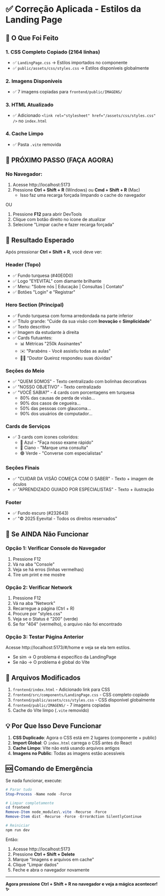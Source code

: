 # ✅ Correção Aplicada - Estilos da Landing Page

## 🔧 O Que Foi Feito

### 1. CSS Completo Copiado (2164 linhas)
- ✅ `LandingPage.css` → Estilos importados no componente
- ✅ `public/assets/css/styles.css` → Estilos disponíveis globalmente

### 2. Imagens Disponíveis
- ✅ 7 imagens copiadas para `frontend/public/IMAGENS/`

### 3. HTML Atualizado
- ✅ Adicionado `<link rel="stylesheet" href="/assets/css/styles.css" />` no `index.html`

### 4. Cache Limpo
- ✅ Pasta `.vite` removida

## 🚀 PRÓXIMO PASSO (FAÇA AGORA)

### No Navegador:
1. Acesse http://localhost:5173
2. Pressione **Ctrl + Shift + R** (Windows) ou **Cmd + Shift + R** (Mac)
   - Isso faz uma recarga forçada limpando o cache do navegador

OU

1. Pressione **F12** para abrir DevTools
2. Clique com botão direito no ícone de atualizar
3. Selecione "Limpar cache e fazer recarga forçada"

## 🎯 Resultado Esperado

Após pressionar **Ctrl + Shift + R**, você deve ver:

### Header (Topo)
- ✅ Fundo turquesa (#40E0D0)
- ✅ Logo "EYEVITAL" com diamante brilhante
- ✅ Menu: "Sobre nós | Educação | Consultas | Contato"
- ✅ Botões "Login" e "Registrar"

### Hero Section (Principal)
- ✅ Fundo turquesa com forma arredondada na parte inferior
- ✅ Título grande: "Cuide da sua visão com **Inovação** e **Simplicidade**"
- ✅ Texto descritivo
- ✅ Imagem da estudante à direita
- ✅ Cards flutuantes:
  - 📊 Métricas "250k Assinantes"
  - ✉️ "Parabéns - Você assistiu todas as aulas"
  - 👨‍⚕️ "Doutor Queiroz respondeu suas dúvidas"

### Seções do Meio
- ✅ "QUEM SOMOS" - Texto centralizado com bolinhas decorativas
- ✅ "NOSSO OBJETIVO" - Texto centralizado
- ✅ "VOCÊ SABIA?" - 4 cards com porcentagens em turquesa
  - 80% das causas de perda de visão...
  - 90% dos casos de cegueira...
  - 50% das pessoas com glaucoma...
  - 90% dos usuários de computador...

### Cards de Serviços
- ✅ 3 cards com ícones coloridos:
  - 🔵 Azul - "Faça nosso exame rápido"
  - 🔵 Ciano - "Marque uma consulta"
  - 🟢 Verde - "Converse com especialistas"

### Seções Finais
- ✅ "CUIDAR DA VISÃO COMEÇA COM O SABER" - Texto + imagem de óculos
- ✅ "APRENDIZADO GUIADO POR ESPECIALISTAS" - Texto + ilustração

### Footer
- ✅ Fundo escuro (#232643)
- ✅ "© 2025 Eyevital - Todos os direitos reservados"

## 🐛 Se AINDA Não Funcionar

### Opção 1: Verificar Console do Navegador
1. Pressione F12
2. Vá na aba "Console"
3. Veja se há erros (linhas vermelhas)
4. Tire um print e me mostre

### Opção 2: Verificar Network
1. Pressione F12
2. Vá na aba "Network"
3. Recarregue a página (Ctrl + R)
4. Procure por "styles.css"
5. Veja se o Status é "200" (verde)
6. Se for "404" (vermelho), o arquivo não foi encontrado

### Opção 3: Testar Página Anterior
Acesse http://localhost:5173/#/home e veja se ela tem estilos.
- Se sim → O problema é específico da LandingPage
- Se não → O problema é global do Vite

## 📝 Arquivos Modificados

1. `frontend/index.html` - Adicionado link para CSS
2. `frontend/src/components/LandingPage.css` - CSS completo copiado
3. `frontend/public/assets/css/styles.css` - CSS disponível globalmente
4. `frontend/public/IMAGENS/` - 7 imagens copiadas
5. Cache do Vite limpo (`.vite` removido)

## 💡 Por Que Isso Deve Funcionar

1. **CSS Duplicado**: Agora o CSS está em 2 lugares (componente + public)
2. **Import Global**: O `index.html` carrega o CSS antes do React
3. **Cache Limpo**: Vite não está usando arquivos antigos
4. **Imagens no Public**: Todas as imagens estão acessíveis

## 🆘 Comando de Emergência

Se nada funcionar, execute:

```powershell
# Parar tudo
Stop-Process -Name node -Force

# Limpar completamente
cd frontend
Remove-Item node_modules\.vite -Recurse -Force
Remove-Item dist -Recurse -Force -ErrorAction SilentlyContinue

# Reiniciar
npm run dev
```

Então:
1. Acesse http://localhost:5173
2. Pressione **Ctrl + Shift + Delete**
3. Marque "Imagens e arquivos em cache"
4. Clique "Limpar dados"
5. Feche e abra o navegador novamente

---

**Agora pressione Ctrl + Shift + R no navegador e veja a mágica acontecer! ✨**
